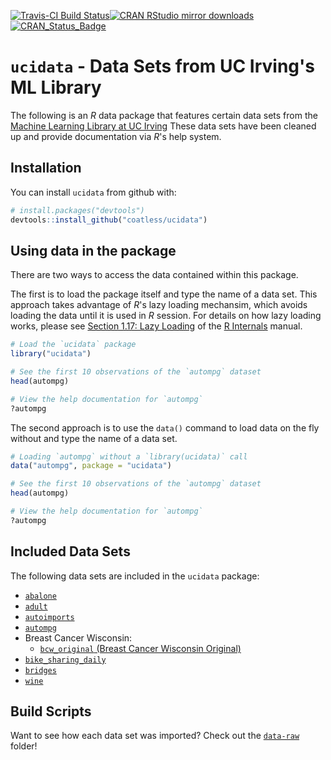 
<!-- README.md is generated from README.Rmd. Please edit that file -->
[![Travis-CI Build Status](https://travis-ci.org/coatless/ucidata.svg?branch=master)](https://travis-ci.org/coatless/ucidata)[![CRAN RStudio mirror downloads](http://cranlogs.r-pkg.org/badges/ucidata)](http://www.r-pkg.org/pkg/ucidata) [![CRAN\_Status\_Badge](http://www.r-pkg.org/badges/version/ucidata)](https://cran.r-project.org/package=ucidata)

`ucidata` - Data Sets from UC Irving's ML Library
=================================================

The following is an *R* data package that features certain data sets from the [Machine Learning Library at UC Irving](https://archive.ics.uci.edu/ml/) These data sets have been cleaned up and provide documentation via *R*'s help system.

Installation
------------

You can install `ucidata` from github with:

``` r
# install.packages("devtools")
devtools::install_github("coatless/ucidata")
```

Using data in the package
-------------------------

There are two ways to access the data contained within this package.

The first is to load the package itself and type the name of a data set. This approach takes advantage of *R*'s lazy loading mechansim, which avoids loading the data until it is used in *R* session. For details on how lazy loading works, please see [Section 1.17: Lazy Loading](https://cran.r-project.org/doc/manuals/r-release/R-ints.html#Lazy-loading) of the [R Internals](https://cran.r-project.org/doc/manuals/r-release/R-ints.html) manual.

``` r
# Load the `ucidata` package
library("ucidata")

# See the first 10 observations of the `autompg` dataset
head(autompg)

# View the help documentation for `autompg`
?autompg
```

The second approach is to use the `data()` command to load data on the fly without and type the name of a data set.

``` r
# Loading `autompg` without a `library(ucidata)` call
data("autompg", package = "ucidata")

# See the first 10 observations of the `autompg` dataset
head(autompg)

# View the help documentation for `autompg`
?autompg
```

Included Data Sets
------------------

The following data sets are included in the `ucidata` package:

-   [`abalone`](https://archive.ics.uci.edu/ml/datasets/abalone)
-   [`adult`](https://archive.ics.uci.edu/ml/datasets/adult)
-   [`autoimports`](https://archive.ics.uci.edu/ml/datasets/Automobile)
-   [`autompg`](https://archive.ics.uci.edu/ml/datasets/auto+mpg)
-   Breast Cancer Wisconsin:
    -   [`bcw_original` (Breast Cancer Wisconsin Original)](https://archive.ics.uci.edu/ml/datasets/bike+sharing+dataset)
-   [`bike_sharing_daily`](https://archive.ics.uci.edu/ml/datasets/bike+sharing+dataset)
-   [`bridges`](https://archive.ics.uci.edu/ml/datasets/Pittsburgh+Bridges)
-   [`wine`](https://archive.ics.uci.edu/ml/datasets/wine)

Build Scripts
-------------

Want to see how each data set was imported? Check out the [`data-raw`](https://github.com/coatless/ucidata/tree/master/data-raw) folder!
